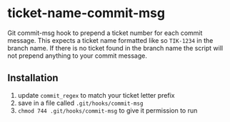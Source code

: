 # ticket-name-commit-msg
Git commit-msg hook to prepend a ticket number for each commit message. This expects a ticket name formatted like so `TIK-1234` in the branch name. If there is no ticket found in the branch name the script will not prepend anything to your commit message.

## Installation
1. update `commit_regex` to match your ticket letter prefix
2. save in a file called `.git/hooks/commit-msg`
3. `chmod 744 .git/hooks/commit-msg` to give it permission to run
